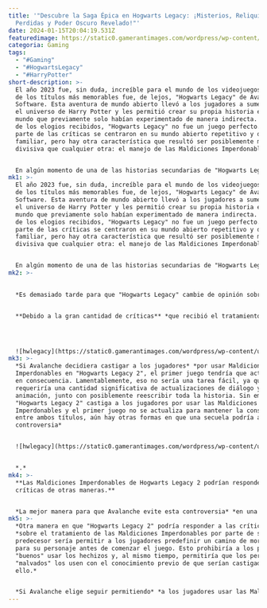 ```yaml
---
title: '"Descubre la Saga Épica en Hogwarts Legacy: ¡Misterios, Reliquias
  Perdidas y Poder Oscuro Revelado!"'
date: 2024-01-15T20:04:19.531Z
featuredimage: https://static0.gamerantimages.com/wordpress/wp-content/uploads/2023/02/in-the-shadow-of-time-quest-guide-in-hogwarts-legacy.jpg?q=50&fit=contain&w=1140&h=&dpr=1.5
categoria: Gaming
tags:
  - "#Gaming"
  - "#HogwartsLegacy"
  - "#HarryPotter"
short-description: >-
  El año 2023 fue, sin duda, increíble para el mundo de los videojuegos, y uno
  de los títulos más memorables fue, de lejos, "Hogwarts Legacy" de Avalanche
  Software. Esta aventura de mundo abierto llevó a los jugadores a sumergirse en
  el universo de Harry Potter y les permitió crear su propia historia en un
  mundo que previamente solo habían experimentado de manera indirecta. A pesar
  de los elogios recibidos, "Hogwarts Legacy" no fue un juego perfecto. Gran
  parte de las críticas se centraron en su mundo abierto repetitivo y demasiado
  familiar, pero hay otra característica que resultó ser posiblemente más
  divisiva que cualquier otra: el manejo de las Maldiciones Imperdonables.


  En algún momento de una de las historias secundarias de "Hogwarts Legacy", los jugadores desbloquean la capacidad de aprender y usar las Maldiciones Imperdonables: Crucio, Imperius y Avada Kedavra. Según la lore de Harry Potter, estas maldiciones son consideradas "im
mk1: >-
  El año 2023 fue, sin duda, increíble para el mundo de los videojuegos, y uno
  de los títulos más memorables fue, de lejos, "Hogwarts Legacy" de Avalanche
  Software. Esta aventura de mundo abierto llevó a los jugadores a sumergirse en
  el universo de Harry Potter y les permitió crear su propia historia en un
  mundo que previamente solo habían experimentado de manera indirecta. A pesar
  de los elogios recibidos, "Hogwarts Legacy" no fue un juego perfecto. Gran
  parte de las críticas se centraron en su mundo abierto repetitivo y demasiado
  familiar, pero hay otra característica que resultó ser posiblemente más
  divisiva que cualquier otra: el manejo de las Maldiciones Imperdonables.


  En algún momento de una de las historias secundarias de "Hogwarts Legacy", los jugadores desbloquean la capacidad de aprender y usar las Maldiciones Imperdonables: Crucio, Imperius y Avada Kedavra. Según la lore de Harry Potter, estas maldiciones son consideradas "imperdonables" debido a su naturaleza morbosa e inmoral, y lanzar una de ellas resultaría en un encarcelamiento de por vida en Azkaban. Sin embargo, en "Hogwarts Legacy", los jugadores pueden usar estas maldiciones sin castigo, lo que dividió a los dedicados entusiastas de Harry Potter del juego. Ahora, con la perspectiva casi garantizada de una secuela en el horizonte, Avalanche no puede retroceder en su decisión respecto a las Maldiciones Imperdonables, a pesar de las críticas.
mk2: >-
  

  *Es demasiado tarde para que "Hogwarts Legacy" cambie de opinión sobre las Maldiciones Imperdonables.*


  **Debido a la gran cantidad de críticas** *que recibió el tratamiento de "Hogwarts Legacy" hacia las Maldiciones Imperdonables, el desarrollador Avalanche podría sentir la tentación de revertir su decisión en una secuela. Si bien esto podría mejorar la recepción del juego entre los leales fans de Harry Potter, también podría lograr lo contrario. La elección de tratar de manera diferente estas poderosas maldiciones en "Hogwarts Legacy 2" podría considerarse como un intento de complacer o incluso hipócrita. Además, sería difícil de implementar ahora que el mundo de "Hogwarts Legacy" ya está establecido.*




  ![hwlegacy](https://static0.gamerantimages.com/wordpress/wp-content/uploads/2023/02/the-catacomb-location-in-hogwarts-legacy.jpg?q=50&fit=crop&w=1500&dpr=1.5 "hwlegacy")
mk3: >-
  *Si Avalanche decidiera castigar a los jugadores* *por usar Maldiciones
  Imperdonables en "Hogwarts Legacy 2", el primer juego tendría que actualizarse
  en consecuencia. Lamentablemente, eso no sería una tarea fácil, ya que
  requeriría una cantidad significativa de actualizaciones de diálogo y
  animación, junto con posiblemente reescribir toda la historia. Sin embargo, si
  "Hogwarts Legacy 2" castiga a los jugadores por usar las Maldiciones
  Imperdonables y el primer juego no se actualiza para mantener la consistencia
  entre ambos títulos, aún hay otras formas en que una secuela podría abordar la
  controversia*


  ![hwlegacy](https://static0.gamerantimages.com/wordpress/wp-content/uploads/2023/02/spider-webs-in-hogwarts-legacy.jpg?q=50&fit=crop&w=1500&dpr=1.5 "hwlegacy")


  *.*
mk4: >-
  **Las Maldiciones Imperdonables de Hogwarts Legacy 2 podrían responder a las
  críticas de otras maneras.**


  *La mejor manera para que Avalanche evite esta controversia* *en una secuela sería eliminar las Maldiciones Imperdonables por completo de "Hogwarts Legacy 2". Aunque esta decisión podría parecer inconsistente al principio, "Hogwarts Legacy 2" podría tener lugar en un período de tiempo completamente diferente, separándolo efectivamente de su predecesor y permitiendo que tales cambios ocurran sin mucha objeción. El mundo de "Hogwarts Legacy" estaría mejor sin las Maldiciones Imperdonables, y esto evitaría que una secuela requiera un sistema de moralidad que altere la narrativa.*
mk5: >-
  *Otra manera en que "Hogwarts Legacy 2" podría responder a las críticas*
  *sobre el tratamiento de las Maldiciones Imperdonables por parte de su
  predecesor sería permitir a los jugadores predefinir un camino de moralidad
  para su personaje antes de comenzar el juego. Esto prohibiría a los personajes
  "buenos" usar los hechizos y, al mismo tiempo, permitiría que los personajes
  "malvados" los usen con el conocimiento previo de que serían castigados por
  ello.*


  *Si Avalanche elige seguir permitiendo* *a los jugadores usar las Maldiciones Imperdonables sin castigo en "Hogwarts Legacy 2" aún está por verse. Sin embargo, tendría más sentido para el desarrollador mantenerse firme en la decisión que ya ha tomado con respecto a los hechizos en lugar de revertirla debido a las críticas. Al menos, los jugadores pueden esperar otra gran aventura en el Mundo Mágico una vez que "Hogwarts Legacy 2" sea lanzado.*
---
```

